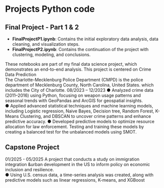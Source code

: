 # Projects Python code
## Final Project - Part 1 & 2

- **FinalProjectP1.ipynb**: Contains the initial exploratory data analysis, data cleaning, and visualization steps.
- **FinalProjectP2.ipynb**: Contains the continuation of the project with clustering, modeling, and conclusions.

These notebooks are part of my final data science project, which demonstrates an end-to-end analysis.
This project is centered on Crime Data Prediction  
The Charlotte-Mecklenburg Police Department (CMPD) is the police department of Mecklenburg County, North Carolina, United States.
which includes the City of Charlotte.
08/2023 – 12/2023 
● Analyzed crime data (2011–2016) using Python, focusing on weapon usage patterns and seasonal trends with 
GeoPandas and ArcGIS for geospatial insights.  
● Applied advanced statistical techniques and machine learning models, including Logistic regression, Naive 
Bayes, Decision tree, Random Forest, K-Means Clustering, and DBSCAN to uncover crime patterns and enhance 
predictive accuracy. 
● Developed predictive models to optimize resource allocation for law enforcement. Testing and training these 
models by creating a balanced test for the unbalanced models using SMOT. 


## Capstone Project
01/2025 - 05/2025
A project that conducts a study on immigration integration &urban development in the US to inform policy on 
economic inclusion and resilience.  
● Using U.S. census data, a time-series analysis was created, along with predictive models such as linear 
regressions, K-means, and XGBoost
